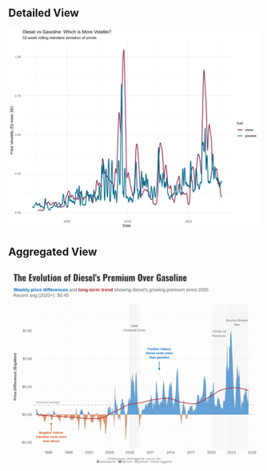 ## Detailed View

![](img/07_Jul_detailed_view.png)

## Aggregated View

![](img/07_Jul_aggregated_view.png)
